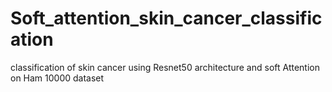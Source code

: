 # Soft_attention_skin_cancer_classification
classification of skin cancer using Resnet50 architecture and soft Attention on Ham 10000 dataset
